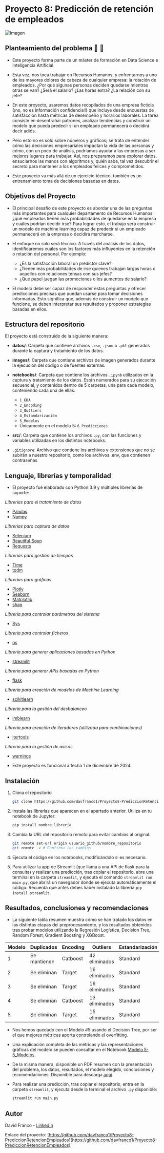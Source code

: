 # Proyecto 8: Predicción de retención de empleados

![imagen](images/header.jpg)


## Planteamiento del problema 🏢 🏢

- Este proyecto forma parte de un máster de formación en Data Science e Inteligencia Artificial.

- Esta vez, nos toca trabajar en Recursos Humanos, y enfrentarnos a uno de los mayores dolores de cabeza de cualquier empresa: la rotación de empleados. ¿Por qué algunas personas deciden quedarse mientras otras se van? ¿Será el salario? ¿Las horas extra? ¿La relación con su jefe?

- En este proyecto, usaremos datos recopilados de una empresa ficticia (¡no, no es información confidencial!) que incluye desde encuestas de satisfacción hasta métricas de desempeño y horarios laborales. La tarea consiste en desentrañar patrones, analizar tendencias y construir un modelo que pueda predecir si un empleado permanecerá o decidirá decir adiós.

- Pero esto no es solo sobre números y gráficos; se trata de entender cómo las decisiones empresariales impactan la vida de las personas y cómo, con un poco de análisis, podríamos ayudar a las empresas a ser mejores lugares para trabajar. Así, nos preparamos para explorar datos, ensuciarnos las manos con algoritmos y, quién sabe, tal vez descubrir el secreto para mantener a los empleados felices y comprometidos.

- Este proyecto va más allá de un ejercicio técnico, también es un entrenamiento toma de decisiones basadas en datos. 


## Objetivos del Proyecto

- El principal desafío de este proyecto es abordar una de las preguntas más importantes para cualquier departamento de Recursos Humanos: ¿qué empleados tienen más probabilidades de quedarse en la empresa y cuáles podrían decidir irse? Para lograr esto, el trabajo será construir un modelo de machine learning capaz de predecir si un empleado permanecerá en la empresa o decidirá marcharse. 

- El enfoque no solo será técnico. A través del análisis de los datos, identificaremos cuáles son los factores más influyentes en la retención o rotación del personal. Por ejemplo:
   - ¿Es la satisfacción laboral un predictor clave?
   - ¿Tienen más probabilidades de irse quienes trabajan largas horas o aquellos con relaciones tensas con sus jefes?
   - ¿Qué papel juegan las promociones o los aumentos de salario?

- El modelo debe ser capaz de responder estas preguntas y ofrecer predicciones precisas que puedan usarse para tomar decisiones informadas. Esto significa que, además de construir un modelo que funcione, se deben  interpretar sus resultados y proponer estrategias basadas en ellos.


## Estructura del repositorio

El proyecto está construido de la siguiente manera:

- **datos/**: Carpeta que contiene archivos `.csv`, `.json` o `.pkl` generados durante la captura y tratamiento de los datos.

- **images/**: Carpeta que contiene archivos de imagen generados durante la ejecución del código o de fuentes externas.

- **notebooks/**: Carpeta que contiene los archivos `.ipynb` utilizados en la captura y tratamiento de los datos. Están numerados para su ejecución secuencial, y contenidos dentro de 5 carpetas, una para cada modelo, conteniendo cada una de ellas:
  - `1_EDA`
  - `2_Encoding`
  - `3_Outliers`
  - `4_Estandarización`
  - `5_Modelos`
  - Únicamente en el modelo 5: `6_Predicciones`

- **src/**: Carpeta que contiene los archivos `.py`, con las funciones y variables utilizadas en los distintos notebooks.

- `.gitignore`: Archivo que contiene los archivos y extensiones que no se subirán a nuestro repositorio, como los archivos .env, que contienen contraseñas.


## Lenguaje, librerías y temporalidad
- El proyecto fué elaborado con Python 3.9 y múltiples librerías de soporte:

*Librerías para el tratamiento de datos*
- [Pandas](https://pandas.pydata.org/docs/)
- [Numpy](https://numpy.org/doc/)

*Librerías para captura de datos*
- [Selenium](https://selenium-python.readthedocs.io)
- [Beautiful Soup](https://www.crummy.com/software/BeautifulSoup/bs4/doc/)
- [Requests](https://pypi.org/project/requests/)

*Librerías para gestión de tiempos*
- [Time](https://docs.python.org/3/library/time.html)
- [tqdm](https://numpy.org/doc/)

*Librerías para gráficas*
- [Plotly](https://plotly.com/python/)
- [Seaborn](https://seaborn.pydata.org)
- [Matplotlib](https://matplotlib.org/stable/index.html)
- [shap](https://shap.readthedocs.io/en/latest/)

*Librería para controlar parámetros del sistema*
- [Sys](https://docs.python.org/3/library/sys.html)

*Librería para controlar ficheros*
- [os](https://docs.python.org/3/library/os.html)

*Librería para generar aplicaciones basadas en Python*
- [streamlit](https://docs.streamlit.io)

*Librería para generar APIs basadas en Python*
- [flask](https://flask.palletsprojects.com/en/stable/)

*Librería para creación de modelos de Machine Learning*
- [scikitlearn](https://scikit-learn.org/stable/)

*Librería para la gestión del desbalanceo*
- [imblearn](https://imbalanced-learn.org/stable/)

*Librería para creación de iteradores (utilizada para combinaciones)*
- [itertools](https://docs.python.org/3/library/itertools.html)

*Librería para la gestión de avisos*
- [warnings](https://docs.python.org/3/library/warnings.html)

- Este proyecto es funcional a fecha 1 de diciembre de 2024.


## Instalación

1. Clona el repositorio
   ```sh
   git clone https://github.com/davfranco1/Proyecto8-PrediccionRetencionEmpleados.git
   ```

2. Instala las librerías que aparecen en el apartado anterior. Utiliza en tu notebook de Jupyter:
   ```sh
   pip install nombre_librería
   ```

3. Cambia la URL del repositorio remoto para evitar cambios al original.
   ```sh
   git remote set-url origin usuario_github/nombre_repositorio
   git remote -v # Confirma los cambios
   ```

4. Ejecuta el código en los notebooks, modificándolo si es necesario.

5. Para utilizar la app de Streamlit (que llama a una API de flask para la consulta) y realizar una predicción, tras copiar el repositorio, abre una terminal en la carpeta `streamlit`, y ejecuta el comando `streamlit run main.py`, que abrirá un navegador donde se ejecuta automáticamente el código. Recuerda que antes debes haber instalado la librería `pip install streamlit`.


## Resultados, conclusiones y recomendaciones

- La siguiente tabla resumen muestra cómo se han tratado los datos en las distintas etapas del preprocesamiento, y los resultados obtenidos tras probar modelos utilizando la Regresión Logística, Decision Tree, Random Forest, Gradient Boosting y XGBoost.

| **Modelo** | **Duplicados** | **Encoding** | **Outliers**    | **Estandarización** | **Desbalanceo** | **Mejor modelo** | **Recall**   |
|------------|----------------|--------------|------------------|----------------------|-----------------|------------------|--------------|
| 1          | Se mantienen   | Catboost     | 42 eliminados    | Standard             | No gestionado   | XGBoost          | 1 / 0.97     |
| 2          | Se eliminan    | Target       | 16 eliminados    | Standard             | No gestionado   | GradientBoost    | 1 / 0.83     |
| 3          | Se eliminan    | Target       | 16 eliminados    | Standard             | 59%-41%         | Random Forest    | 0.95 / 0.88  |
| 4          | Se eliminan    | Catboost     | 13 eliminados    | Standard             | 59%-41%         | XGBoost          | 1 / 0.86     |
| 5          | Se eliminan    | Target       | 15 eliminados    | Standard             | 50-50%          | DecisionTree     | 0.96 / 0.79  |

- Nos hemos quedado con el Modelo #5 usando el Decision Tree, por ser el que mejores métricas aporta controlando el overfitting.

- Una explicación completa de las métricas y las representaciones gráficas del modelo se pueden consultar en el Notebook [Modelo 5-5_Modelos](notebooks/modelo5/5-5_Modelos.ipynb).

- De la misma manera, disponible un PDF resumen con la presentación del problema, los datos, resultados, el modelo elegido, conclusiones y recomendaciones. Disponible para descarga [aquí](datos/Resumen.pdf).

- Para realizar una predicción, tras copiar el repositorio, entra en la carpeta `streamlit`, y ejecuta desde la terminal el archivo `.py` disponible: 
   ```sh
   streamlit run main.py
   ```

## Autor

David Franco - [LinkedIn](https://linkedin.com/in/franco-david)

Enlace del proyecto: [https://github.com/davfranco1/Proyecto8-PrediccionRetencionEmpleados](https://github.com/davfranco1/Proyecto8-PrediccionRetencionEmpleados)
